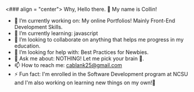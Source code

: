  <### align = "center"> Why, Hello there. 👋 My name is Collin! </p>

- 🔭 I’m currently working on: My online Portfolios! Mainly Front-End Development Skills.
- 🌱 I’m currently learning: javascript
- 👯 I’m looking to collaborate on anything that helps me progress in my education.
- 🤔 I’m looking for help with: Best Practices for Newbies.
- 💬 Ask me about: NOTHING! Let me pick your brain 🧠.
- 📫 How to reach me: cablank25@gmail.com
- ⚡ Fun fact: I'm enrolled in the Software Development program at NCSU and I'm also working on learning new things on my own!😤

